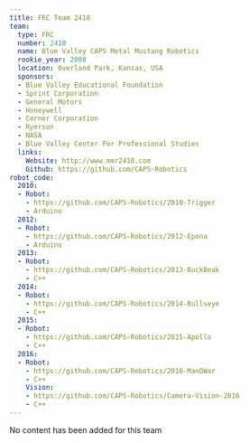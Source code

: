 ```yaml
---
title: FRC Team 2410
team:
  type: FRC
  number: 2410
  name: Blue Valley CAPS Metal Mustang Robotics
  rookie_year: 2008
  location: Overland Park, Kansas, USA
  sponsors:
  - Blue Valley Educational Foundation
  - Sprint Corporation
  - General Motors
  - Honeywell
  - Cerner Corporation
  - Ryerson
  - NASA
  - Blue Valley Center For Professional Studies
  links:
    Website: http://www.mmr2410.com
    Github: https://github.com/CAPS-Robotics
robot_code:
  2010:
  - Robot:
    - https://github.com/CAPS-Robotics/2010-Trigger
    - Arduino
  2012:
  - Robot:
    - https://github.com/CAPS-Robotics/2012-Epona
    - Arduino
  2013:
  - Robot:
    - https://github.com/CAPS-Robotics/2013-BuckBeak
    - C++
  2014:
  - Robot:
    - https://github.com/CAPS-Robotics/2014-Bullseye
    - C++
  2015:
  - Robot:
    - https://github.com/CAPS-Robotics/2015-Apollo
    - C++
  2016:
  - Robot:
    - https://github.com/CAPS-Robotics/2016-ManOWar
    - C++
    Vision:
    - https://github.com/CAPS-Robotics/Camera-Vision-2016
    - C++
---
```


No content has been added for this team
